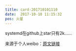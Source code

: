 ```yaml
---
title: card-201710101110
date:  2017-10-10 11:15:32
pos: 火星
---
```

systemd在github上star只有2k…… 

来源于个人weibo：[原文链接](https://m.weibo.cn/status/FpHFCn2ey?mblogid=FpHFCn2ey)
